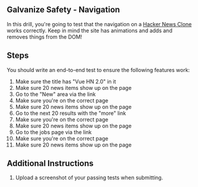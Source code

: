## Galvanize Safety - Navigation

In this drill, you're going to test that the navigation on a [Hacker News Clone](https://e2e-hackernews.herokuapp.com/) works correctly. Keep in mind the site has animations and adds and removes things from the DOM!

## Steps

You should write an end-to-end test to ensure the following features work:

1. Make sure the title has "Vue HN 2.0" in it
1. Make sure 20 news items show up on the page
1. Go to the "New" area via the link
1. Make sure you're on the correct page
1. Make sure 20 news items show up on the page
1. Go to the next 20 results with the "more" link
1. Make sure you're on the correct page
1. Make sure 20 news items show up on the page
1. Go to the jobs page via the link
1. Make sure you're on the correct page
1. Make sure 20 news items show up on the page

## Additional Instructions

1. Upload a screenshot of your passing tests when submitting.
